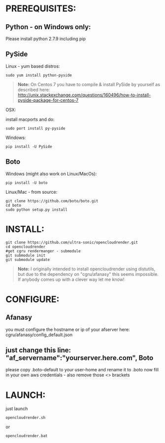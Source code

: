 PREREQUISITES:
==============
Python - on Windows only:
----------------

Please install python 2.7.9 including pip

PySide
------

Linux - yum based distros:

```
sudo yum install python-pyside
```

> **Note:**
> On Centos 7 you have to compile & install PySide by yourself as described here:
> http://unix.stackexchange.com/questions/160496/how-to-install-pyside-package-for-centos-7

OSX:

install macports and do:
```
sudo port install py-pyside
```
Windows:
```
pip install -U PySide
```

Boto
----

Windows (might also work on Linux/MacOs):
```
pip install -U boto
```
Linux/Mac - from source:
```
git clone https://github.com/boto/boto.git
cd boto
sudo python setup.py install
```

INSTALL:
========

```
git clone https://github.com/ultra-sonic/opencloudrender.git
cd opencloudrender
#get cgru rendermanger - submodule
git submodule init
git submodule update
```
> **Note:**
> I originally intended to install opencloudrender using distutils, but due to the dependency on "cgru/afanasy" this seems impossible.
> If anybody comes up with a clever way let me know!

CONFIGURE:
==========
Afanasy
---------
you must configure the hostname or ip of your afserver here:
cgru/afanasy/config_default.json

just change this line:
"af_servername":"yourserver.here.com",
Boto
-----
please copy .boto-default to your user-home and rename it to .boto
now fill in your own aws credentials - also remove those <> brackets

LAUNCH:
=======
just launch 
```
opencloudrender.sh
```
or
```
opencloudrender.bat
```
